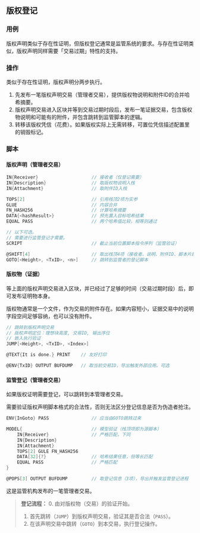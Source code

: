 ## 版权登记

### 用例

版权声明类似于存在性证明，但版权登记通常是监管系统的要求。与存在性证明类似，版权声明同样需要「交易过期」特性的支持。


### 操作

类似于存在性证明，版权声明分两步执行。

1. 先发布一笔版权声明交易（管理者交易），提供版权物说明和附件ID的合并哈希摘要。
2. 版权声明交易进入区块并等到交易过期时段后，发布一笔证据交易，包含版权物说明和可能有的附件，并包含跳转到监管脚本的逻辑。
3. 转移该版权凭信（花费）。如果版权实际上无需转移，可置位凭信描述配置里的销毁标记。


### 脚本

#### 版权声明（管理者交易）

```go
IN{Receiver}                    // 接收者（仅登记需要）
IN{Description}                 // 取版权物说明入栈
IN{Attachment}                  // 取附件ID入栈

TOPS[2]                         // 引用栈顶2项为实参
GLUE                            // 内容合并
FN_HASH256                      // 计算哈希摘要
DATA{<hashResult>}              // 预先置入目标哈希结果
EQUAL PASS                      // 两个哈希值比较，相等则通过

// 以下可选。
// 需要进行监管登记才需要。
SCRIPT                          // 截止当前位置脚本指令序列（监管验证）

@SHIFT[4]                       // 取出栈顶4项（接收者、说明、附件ID、脚本片段）
GOTO[<Height>, <TxID>, <n>]     // 跳转到监管者的登记脚本
```


#### 版权物（证据）

等上面的版权声明交易进入区块，并已经过了足够的时间（交易过期时段）后，即可发布证明物本身。

版权物通常是一个文件，作为交易的附件存在。如果内容短小，证据交易中的说明字段空间足够容纳，也可以没有附件。

```go
// 跳转到版权声明交易
// 版权声明定位：理想块高度, 交易ID, 输出序位
// 嵌入执行验证
JUMP[<Height>, <TxID>, <Index>]

@TEXT{It is done.} PRINT    // 友好打印

@ENV{TxID} OUTPUT BUFDUMP   // 取当前交易ID，导出触发外部应用。可选
```


#### 监管登记（管理者交易）

如果版权证明需要登记，可以跳转到本管理者交易。

需要验证版权声明脚本格式的合法性，否则无法区分登记信息是否为伪造者抢注。

```go
ENV{InGoto} PASS                // 应当由GOTO跳转过来

MODEL{                          // 模型验证（栈顶项即为源脚本）
    IN{Receiver}                // 严格匹配，下同
    IN{Description}
    IN{Attachment}
    TOPS[2] GULE FN_HASH256
    DATA[32]{?}                 // 哈希结果任意，但等长匹配
    EQUAL PASS                  // 严格匹配
}

@POPS[3] OUTPUT BUFDUMP         // 取登记信息（3项），导出并触发监管登记进程
```

这是监管机构发布的一笔管理者交易。

> **登记流程：**
> 0. 由对版权物（交易）的验证开始。
> 1. 首先跳转（`JUMP`）到版权声明交易，验证其是否合法（`PASS`）。
> 2. 在该声明交易中跳转（`GOTO`）到本交易，执行登记操作。
